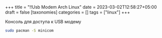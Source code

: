 +++
title = "!!Usb Modem Arch Linux"
date = 2023-03-02T12:58:27+05:00
draft = false
[taxonomies]
categories = []
tags = ["linux"]
+++

Консоль для доступа к USB модему
```bash
sudo pacman -S minicom
```
